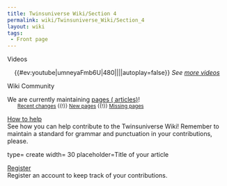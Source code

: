 ```yaml
---
title: Twinsuniverse Wiki/Section 4
permalink: wiki/Twinsuniverse_Wiki/Section_4
layout: wiki
tags:
 - Front page
---
```


<div class="fpbox mobilecollapsible" id="fpvideos">
<div class="heading desktopcenter mobileleft">

Videos

</div>
<div class="body" style="text-align: center;">

{{#ev:youtube\|umneyaFmb6U\|480\|\|\|\|autoplay=false}} *See [more
videos](../Category%3AVideos "wikilink")*

</div>
</div>
<div class="fpbox mobilecollapsible" id="fpwiki">
<div class="heading desktopleft mobileleft">

Wiki Community

</div>
<div class="body">

We are currently maintaining [ pages (
articles)](../Special:Statistics "wikilink")!  
<small style="margin-left:2em;">[Recent
changes](../Special:Recentchanges "wikilink") {{!}} [New
pages](../Special:Newpages "wikilink") {{!}} [Missing
pages](../Special:Wantedpages "wikilink")</small>

[How to help](../Project:Community_portal "wikilink")  
See how you can help contribute to the Twinsuniverse Wiki! Remember to
maintain a standard for grammar and punctuation in your contributions,
please.

<inputbox> type= create width= 30 placeholder=Title of your article
</inputbox>

[Register](../Special:Userlogin "wikilink")  
Register an account to keep track of your contributions.

</div>
</div>

<noinclude>

</noinclude>
